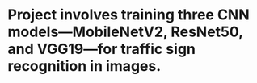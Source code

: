 # Project involves training three CNN models—MobileNetV2, ResNet50, and VGG19—for traffic sign recognition in images.
